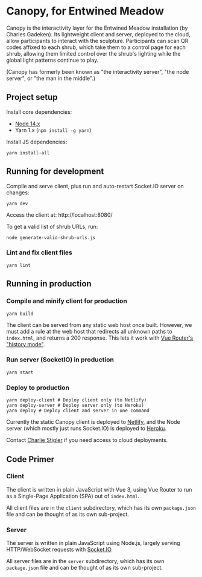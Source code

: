 # Canopy, for Entwined Meadow

Canopy is the interactivity layer for the Entwined Meadow installation (by Charles Gadeken). Its lightweight client and server, deployed to the cloud, allow participants to interact with the sculpture. Participants can scan QR codes affixed to each shrub, which take them to a control page for each shrub, allowing them limited control over the shrub's lighting while the global light patterns continue to play.

(Canopy has formerly been known as "the interactivity server", "the node server", or "the man in the middle".)

## Project setup
Install core dependencies:
* [Node 14.x](https://nodejs.org/en/download/)
* Yarn 1.x (`npm install -g yarn`)

Install JS dependencies:
```
yarn install-all
```

## Running for development

Compile and serve client, plus run and auto-restart Socket.IO server on changes:
```
yarn dev
```

Access the client at: http://localhost:8080/

To get a valid list of shrub URLs, run:
```
node generate-valid-shrub-urls.js
```

### Lint and fix client files
```
yarn lint
```

## Running in production

### Compile and minify client for production
```
yarn build
```

The client can be served from any static web host once built. However, we must add a rule at the web host that redirects all unknown paths to `index.html`, and returns a 200 response. This lets it work with [Vue Router's "history mode"](https://router.vuejs.org/guide/essentials/history-mode.html).

### Run server (SocketIO) in production
```
yarn start
```

### Deploy to production
```
yarn deploy-client # Deploy client only (to Netlify)
yarn deploy-server # Deploy server only (to Heroku)
yarn deploy # Deploy client and server in one command
```

Currently the static Canopy client is deployed to [Netlify](https://www.netlify.com/), and the Node server (which mostly just runs Socket.IO) is deployed to [Heroku](https://www.heroku.com/).

Contact [Charlie Stigler](https://github.com/cstigler) if you need access to cloud deployments.

## Code Primer

### Client

The client is written in plain JavaScript with Vue 3, using Vue Router to run as a Single-Page Application (SPA) out of `index.html`.

All client files are in the `client` subdirectory, which has its own `package.json` file and can be thought of as its own sub-project.

### Server

The server is written in plain JavaScript using Node.js, largely serving HTTP/WebSocket requests with [Socket.IO](https://socket.io/).

All server files are in the `server` subdirectory, which has its own `package.json` file and can be thought of as its own sub-project.
